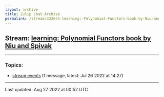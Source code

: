 ```yaml
---
layout: archive
title: Zulip Chat Archive
permalink: /stream/332644-learning:-Polynomial-Functors-book-by-Niu-and-Spivak/index.html
---
```


## Stream: [learning: Polynomial Functors book by Niu and Spivak](https://mattecapu.github.io/ct-zulip-archive/stream/332644-learning:-Polynomial-Functors-book-by-Niu-and-Spivak/index.html)
---

### Topics:

* [stream events](topic/topic_stream.20events.html) (1 message, latest: Jul 26 2022 at 14:27)

<hr><p>Last updated: Aug 27 2022 at 00:52 UTC</p>